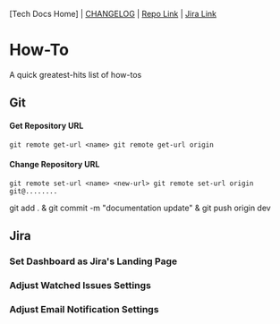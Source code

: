[Tech Docs Home] | [CHANGELOG](./docs/CHANGELOG.md) | [Repo Link](github.com/VHP1946/VHP1946.github.io) | [Jira Link](vhp.atlassian.net)

# How-To
A quick greatest-hits list of how-tos

## Git

#### Get Repository URL
`
git remote get-url <name>
git remote get-url origin
`

#### Change Repository URL
`
git remote set-url <name> <new-url>
git remote set-url origin git@........
`

git add . & git commit -m "documentation update" & git push origin dev

## Jira

### Set Dashboard as Jira's Landing Page

### Adjust Watched Issues Settings

### Adjust Email Notification Settings